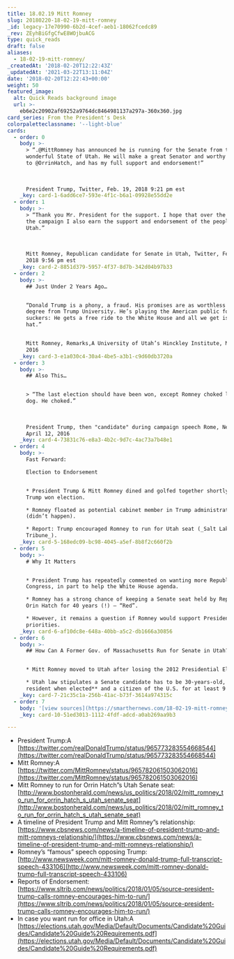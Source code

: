 ```yaml
---
title: 18.02.19 Mitt Romney
slug: 20180220-18-02-19-mitt-romney
_id: legacy-17e70990-6b2d-4cef-aeb1-18062fcedc89
_rev: ZEyhBiGfgCfwE8WOjbuACG
type: quick_reads
draft: false
aliases:
  - 18-02-19-mitt-romney/
_createdAt: '2018-02-20T12:22:43Z'
_updatedAt: '2021-03-22T13:11:04Z'
date: '2018-02-20T12:22:43+00:00'
weight: 50
featured_image:
  alt: Quick Reads background image
  url: >-
    eb6e2c20902af69252a9764dc8464981137a297a-360x360.jpg
card_series: From the President's Desk
colorpaletteclassname: '--light-blue'
cards:
  - order: 0
    body: >-
      > “.@MittRomney has announced he is running for the Senate from the
      wonderful State of Utah. He will make a great Senator and worthy successor
      to @OrrinHatch, and has my full support and endorsement!”  
        
        
        
      President Trump, Twitter, Feb. 19, 2018 9:21 pm est
    _key: card-1-6add6ce7-593e-4f1c-b6a1-09928e55dd2e
  - order: 1
    body: >-
      > “Thank you Mr. President for the support. I hope that over the course of
      the campaign I also earn the support and endorsement of the people of
      Utah.”  
        
        
        
      Mitt Romney, Republican candidate for Senate in Utah, Twitter, Feb 19,
      2018 9:56 pm est
    _key: card-2-8851d379-5957-4f37-8d7b-342d04b97b33
  - order: 2
    body: >-
      ## Just Under 2 Years Ago…


      “Donald Trump is a phony, a fraud. His promises are as worthless as a
      degree from Trump University. He’s playing the American public for
      suckers: He gets a free ride to the White House and all we get is a lousy
      hat.”


      Mitt Romney, Remarks,A University of Utah’s Hinckley Institute, March 3,
      2016
    _key: card-3-e1a030c4-30a4-4be5-a3b1-c9d60db3720a
  - order: 3
    body: >-
      ## Also This…


      > “The last election should have been won, except Romney choked like a
      dog. He choked.”  
        
        
        
      President Trump, then "candidate" during campaign speech Rome, New York,
      April 12, 2016
    _key: card-4-73831c76-e8a3-4b2c-9d7c-4ac73a7b48e1
  - order: 4
    body: >-
      Fast Forward:  

      Election to Endorsement


      * President Trump & Mitt Romney dined and golfed together shortly after
      Trump won election.

      * Romney floated as potential cabinet member in Trump administration
      (didn’t happen).

      * Report: Trump encouraged Romney to run for Utah seat (_Salt Lake
      Tribune_).
    _key: card-5-168edc09-bc98-4045-a5ef-8b8f2c660f2b
  - order: 5
    body: >-
      # Why It Matters


      * President Trump has repeatedly commented on wanting more Republicans in
      Congress, in part to help the White House agenda.

      * Romney has a strong chance of keeping a Senate seat held by Republican
      Orin Hatch for 40 years (!) – “Red”.

      * However, it remains a question if Romney would support President Trump’s
      priorities.
    _key: card-6-af10dc8e-648a-40bb-a5c2-db1666a30856
  - order: 6
    body: >-
      ## How Can A Former Gov. of Massachusetts Run for Senate in Utah?


      * Mitt Romney moved to Utah after losing the 2012 Presidential Election.

      * Utah law stipulates a Senate candidate has to be 30-years-old, **a Utah
      resident when elected** and a citizen of the U.S. for at least 9 years.
    _key: card-7-21c35c1a-256b-41ac-b73f-3614a974315c
  - order: 7
    body: '[view sources](https://smarthernews.com/18-02-19-mitt-romney/)'
    _key: card-10-51ed3013-1112-4fdf-adcd-a0ab269aa9b3

---
```

* President Trump:A [https://twitter.com/realDonaldTrump/status/965773283554668544](https://twitter.com/realDonaldTrump/status/965773283554668544)
* Mitt Romney:A [https://twitter.com/MittRomney/status/965782061503062016](https://twitter.com/MittRomney/status/965782061503062016)
* Mitt Romney to run for Orrin Hatch”s Utah Senate seat: [http://www.bostonherald.com/news/us_politics/2018/02/mitt_romney_to_run_for_orrin_hatch_s_utah_senate_seat](http://www.bostonherald.com/news/us_politics/2018/02/mitt_romney_to_run_for_orrin_hatch_s_utah_senate_seat)
* A timeline of President Trump and Mitt Romney”s relationship: [https://www.cbsnews.com/news/a-timeline-of-president-trump-and-mitt-romneys-relationship/](https://www.cbsnews.com/news/a-timeline-of-president-trump-and-mitt-romneys-relationship/)
* Romney’s “famous” speech opposing Trump: [http://www.newsweek.com/mitt-romney-donald-trump-full-transcript-speech-433106](http://www.newsweek.com/mitt-romney-donald-trump-full-transcript-speech-433106)
* Reports of Endorsement: [https://www.sltrib.com/news/politics/2018/01/05/source-president-trump-calls-romney-encourages-him-to-run/](https://www.sltrib.com/news/politics/2018/01/05/source-president-trump-calls-romney-encourages-him-to-run/)
* In case you want run for office in Utah:A [https://elections.utah.gov/Media/Default/Documents/Candidate%20Guides/Candidate%20Guide%20Requirements.pdf](https://elections.utah.gov/Media/Default/Documents/Candidate%20Guides/Candidate%20Guide%20Requirements.pdf)